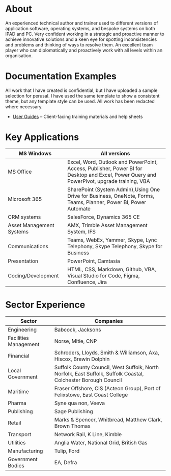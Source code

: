 # About
An experienced technical author and trainer used to different versions of application software, operating systems, and bespoke systems on both IPAD and PC.  Very confident working in a strategic and proactive manner to achieve innovative solutions and a keen eye for spotting inconsistencies and problems and thinking of ways to resolve them. An excellent team player who can diplomatically and proactively work with all levels within an organisation.

# Documentation Examples
All work that I have created is confidential, but I have uploaded a sample selection for perusal.  I have used the same template to show a consistent theme, but any template style can be used. All work has been redacted where necessary.
- [User Guides](User%20Guides/) – Client-facing training materials and help sheets


# Key Applications
|MS Windows| All versions|
|--------|-------|
|MS Office| Excel, Word, Outlook and PowerPoint, Access, Publisher, Power BI for Desktop and Excel, Power Query and PowerPivot, upgrade training, VBA
|Microsoft 365| SharePoint (System Admin),Using One Drive for Business, OneNote, Forms, Teams, Planner, Power BI, Power Automate|
|CRM systems| SalesForce, Dynamics 365 CE|
|Asset Management Systems| AMX, Trimble Asset Management System, IFS|
|Communications|Teams, WebEx, Yammer, Skype, Lync Telephony, Skype Telephony, Skype for Business|
|Presentation|PowerPoint, Camtasia|
|Coding/Development| HTML, CSS, Markdown, Github, VBA, Visual Studio for Code, Figma, Confluence, Jira|

# Sector Experience
|Sector | Companies | 
|----------|----------|
|Engineering    | Babcock, Jacksons |
|Facilities Management | Norse, Mitie, CNP |
|Financial |Schroders, Lloyds, Smith & Williamson, Axa, Hiscox, Brewin Dolphin|
|Local Government|Suffolk County Council, West Suffolk, North Norfolk, East Suffolk, Suffolk Coastal, Colchester Borough Council|
|Maritime |Fraser Offshore, CIS (Acteon Group), Port of Felixstowe, East Coast College |
|Pharma|Syne qua non, Veeva |
|Publishing|Sage Publishing
|Retail|Marks & Spencer, Whitbread, Matthew Clark, Brown Thomas|
|Transport|Network Rail, K Line, Kimble |
|Utilities |Anglia Water, National Grid, British Gas|
|Manufacturing | Tulip, Ford|
|Government Bodies|EA, Defra|


